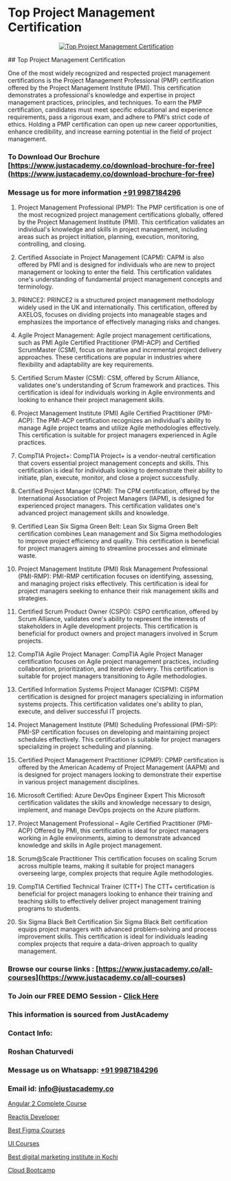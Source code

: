 # Top Project Management Certification

<p align="center">
  <a href="https://justacademy.co/course-detail/pmp-certification-training">
    <img src="https://justacademy.co/storage2/course_image/1709713463_course_image.webp" alt="Top Project Management Certification">
  </a>
</p>
## Top Project Management Certification

One of the most widely recognized and respected project management certifications is the Project Management Professional (PMP) certification offered by the Project Management Institute (PMI). This certification demonstrates a professional's knowledge and expertise in project management practices, principles, and techniques. To earn the PMP certification, candidates must meet specific educational and experience requirements, pass a rigorous exam, and adhere to PMI's strict code of ethics. Holding a PMP certification can open up new career opportunities, enhance credibility, and increase earning potential in the field of project management.
### To Download Our Brochure [https://www.justacademy.co/download-brochure-for-free](https://www.justacademy.co/download-brochure-for-free)
### Message us for more information [+91 9987184296](https://api.whatsapp.com/send?phone=919987184296)
1) Project Management Professional (PMP): 
The PMP certification is one of the most recognized project management certifications globally, offered by the Project Management Institute (PMI). This certification validates an individual's knowledge and skills in project management, including areas such as project initiation, planning, execution, monitoring, controlling, and closing.

2) Certified Associate in Project Management (CAPM): 
CAPM is also offered by PMI and is designed for individuals who are new to project management or looking to enter the field. This certification validates one's understanding of fundamental project management concepts and terminology.

3) PRINCE2: 
PRINCE2 is a structured project management methodology widely used in the UK and internationally. This certification, offered by AXELOS, focuses on dividing projects into manageable stages and emphasizes the importance of effectively managing risks and changes.

4) Agile Project Management: 
Agile project management certifications, such as PMI Agile Certified Practitioner (PMI-ACP) and Certified ScrumMaster (CSM), focus on iterative and incremental project delivery approaches. These certifications are popular in industries where flexibility and adaptability are key requirements.

5) Certified Scrum Master (CSM): 
CSM, offered by Scrum Alliance, validates one's understanding of Scrum framework and practices. This certification is ideal for individuals working in Agile environments and looking to enhance their project management skills.

6) Project Management Institute (PMI) Agile Certified Practitioner (PMI-ACP): 
The PMI-ACP certification recognizes an individual's ability to manage Agile project teams and utilize Agile methodologies effectively. This certification is suitable for project managers experienced in Agile practices.

7) CompTIA Project+: 
CompTIA Project+ is a vendor-neutral certification that covers essential project management concepts and skills. This certification is ideal for individuals looking to demonstrate their ability to initiate, plan, execute, monitor, and close a project successfully.

8) Certified Project Manager (CPM): 
The CPM certification, offered by the International Association of Project Managers (IAPM), is designed for experienced project managers. This certification validates one's advanced project management skills and knowledge.

9) Certified Lean Six Sigma Green Belt: 
Lean Six Sigma Green Belt certification combines Lean management and Six Sigma methodologies to improve project efficiency and quality. This certification is beneficial for project managers aiming to streamline processes and eliminate waste.

10) Project Management Institute (PMI) Risk Management Professional (PMI-RMP): 
PMI-RMP certification focuses on identifying, assessing, and managing project risks effectively. This certification is ideal for project managers seeking to enhance their risk management skills and strategies.

11) Certified Scrum Product Owner (CSPO): 
CSPO certification, offered by Scrum Alliance, validates one's ability to represent the interests of stakeholders in Agile development projects. This certification is beneficial for product owners and project managers involved in Scrum projects.

12) CompTIA Agile Project Manager: 
CompTIA Agile Project Manager certification focuses on Agile project management practices, including collaboration, prioritization, and iterative delivery. This certification is suitable for project managers transitioning to Agile methodologies.

13) Certified Information Systems Project Manager (CISPM): 
CISPM certification is designed for project managers specializing in information systems projects. This certification validates one's ability to plan, execute, and deliver successful IT projects.

14) Project Management Institute (PMI) Scheduling Professional (PMI-SP): 
PMI-SP certification focuses on developing and maintaining project schedules effectively. This certification is suitable for project managers specializing in project scheduling and planning.

15) Certified Project Management Practitioner (CPMP): 
CPMP certification is offered by the American Academy of Project Management (AAPM) and is designed for project managers looking to demonstrate their expertise in various project management disciplines.

16) Microsoft Certified: Azure DevOps Engineer Expert 
This Microsoft certification validates the skills and knowledge necessary to design, implement, and manage DevOps projects on the Azure platform.

17) Project Management Professional – Agile Certified Practitioner (PMI-ACP) 
Offered by PMI, this certification is ideal for project managers working in Agile environments, aiming to demonstrate advanced knowledge and skills in Agile project management.

18) Scrum@Scale Practitioner 
This certification focuses on scaling Scrum across multiple teams, making it suitable for project managers overseeing large, complex projects that require Agile methodologies.

19) CompTIA Certified Technical Trainer (CTT+) 
The CTT+ certification is beneficial for project managers looking to enhance their training and teaching skills to effectively deliver project management training programs to students.

20) Six Sigma Black Belt Certification 
Six Sigma Black Belt certification equips project managers with advanced problem-solving and process improvement skills. This certification is ideal for individuals leading complex projects that require a data-driven approach to quality management.

### Browse our course links : [https://www.justacademy.co/all-courses](https://www.justacademy.co/all-courses) 
### To Join our FREE DEMO Session - [Click Here](https://www.justacademy.co/register-for-course-demo)


### This information is sourced from JustAcademy
### Contact Info:
### Roshan Chaturvedi
### Message us on Whatsapp: [+91 9987184296](https://api.whatsapp.com/send?phone=919987184296)
### Email id: [info@justacademy.co](mailto:info@justacademy.co)
                
[Angular 2 Complete Course](https://www.linkedin.com/pulse/angular-2-complete-course-justacademy-beangaluru-lgiwc?trackingId=EdaS4NrA9atrWwhYaLc6NA%3D%3D&lipi=urn%3Ali%3Apage%3Ad_flagship3_company_admin%3BpD6q2VILS9qcBdXR1J94fw%3D%3D)

[Reactjs Developer](https://www.linkedin.com/pulse/reactjs-developer-justacademy-houston-ch62f?trackingId=Ib4FlsFXpfjyBIgAkqJ4Pw%3D%3D&lipi=urn%3Ali%3Apage%3Ad_flagship3_company_admin%3B5RzDF0CIQxuDMHcL3MgYhA%3D%3D)

[Best Figma Courses](https://medium.com/@negishivu99/best-figma-courses-1fdca2596f31)

[UI Courses](https://medium.com/@mistersumit961/ui-courses-2f2565d133ed)

[Best digital marketing institute in Kochi](https://justacademyin.github.io/justacademy/best-digital-marketing-institute-in-kochi)

[Cloud Bootcamp](https://justacademyin.github.io/justacademy/cloud-bootcamp)

